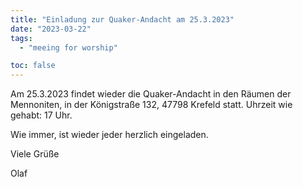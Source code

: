```yaml
---
title: "Einladung zur Quaker-Andacht am 25.3.2023"
date: "2023-03-22"
tags:
  - "meeing for worship"

toc: false
---
```


Am 25.3.2023 findet wieder die Quaker-Andacht in
den Räumen der Mennoniten, in der Königstraße 132,
47798 Krefeld statt. Uhrzeit wie gehabt: 17 Uhr.

Wie immer, ist wieder jeder herzlich eingeladen.

Viele Grüße

Olaf